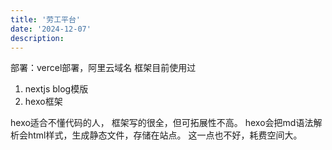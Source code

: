 ```yaml
---
title: '劳工平台'
date: '2024-12-07'
description: 
---
```


部署：vercel部署，阿里云域名
框架目前使用过 
1. nextjs blog模版
2. hexo框架

hexo适合不懂代码的人， 框架写的很全，但可拓展性不高。 hexo会把md语法解析会html样式，生成静态文件，存储在站点。 这一点也不好，耗费空间大。

